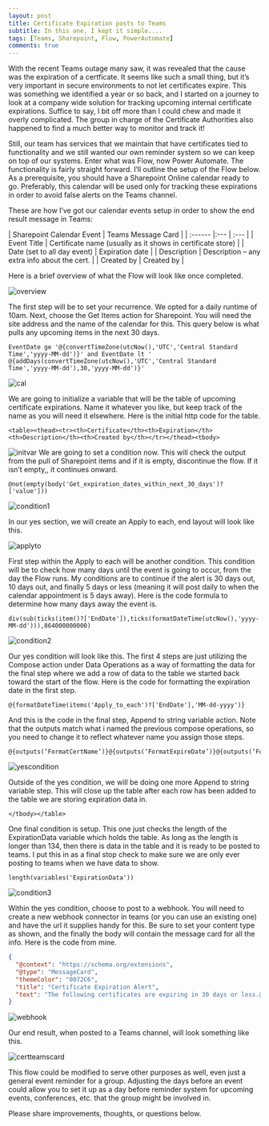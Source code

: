 ```yaml
---
layout: post
title: Certificate Expiration posts to Teams
subtitle: In this one, I kept it simple....
tags: [Teams, Sharepoint, Flow, PowerAutomate]
comments: true
---
```


With the recent Teams outage many saw, it was revealed that the cause was the expiration of a certficate. It seems like such a small thing, but it’s very important in secure environments to not let certificates expire. This was something we identified a year or so back, and I started on a journey to look at a company wide solution for tracking upcoming internal certificate expirations. Suffice to say, I bit off more than I could chew and made it overly complicated. The group in charge of the Certificate Authorities also happened to find a much better way to monitor and track it!

Still, our team has services that we maintain that have certificates tied to functionality and we still wanted our own reminder system so we can keep on top of our systems. Enter what was Flow, now Power Automate. The functionality is fairly straight forward. I’ll outline the setup of the Flow below. As a prerequisite, you should have a Sharepoint Online calendar ready to go. Preferably, this calendar will be used only for tracking these expirations in order to avoid false alerts on the Teams channel.

These are how I’ve got our calendar events setup in order to show the end result message in Teams:

| Sharepoint Calendar Event | Teams Message Card |
| :------ |:--- | :--- |
| Event Title | Certificate name (usually as it shows in certificate store) |
| Date (set to all day event) | Expiration date |
| Description | Description – any extra info about the cert. |
| Created by | Created by |

Here is a brief overview of what the Flow will look like once completed.

![overview](/img/certexpteams/overview.png)

The first step will be to set your recurrence. We opted for a daily runtime of 10am.
Next, choose the Get Items action for Sharepoint. You will need the site address and the name of the calendar for this. This query below is what pulls any upcoming items in the next 30 days.

```
EventDate ge '@{convertTimeZone(utcNow(),'UTC','Central Standard Time','yyyy-MM-dd')}' and EventDate lt ' @{addDays(convertTimeZone(utcNow(),'UTC','Central Standard Time','yyyy-MM-dd'),30,'yyyy-MM-dd')}'
```
![cal](/img/certexpteams/cal.png)

We are going to initialize a variable that will be the table of upcoming certificate expirations. Name it whatever you like, but keep track of the name as you will need it elsewhere. Here is the initial http code for the table.

```
<table><thead><tr><th>Certificate</th><th>Expiration</th><th>Description</th><th>Created by</th></tr></thead><tbody>
```
![initvar](/img/certexpteams/initvar.png)
We are going to set a condition now. This will check the output from the pull of Sharepoint items and if it is empty, discontinue the flow. If it isn’t empty,, it continues onward.

```
@not(empty(body('Get_expiration_dates_within_next_30_days')?['value']))
```

![condition1](/img/certexpteams/condition1.png)

In our yes section, we will create an Apply to each, end layout will look like this.

![applyto](/img/certexpteams/applyto.png)

First step within the Apply to each will be another condition. This condition will be to check how many days until the event is going to occur, from the day the Flow runs. My conditions are to continue if the alert is 30 days out, 10 days out, and finally 5 days or less (meaning it will post daily to when the calendar appointment is 5 days away). Here is the code formula to determine how many days away the event is.

```
div(sub(ticks(item()?['EndDate']),ticks(formatDateTime(utcNow(),'yyyy-MM-dd'))),864000000000)
```

![condition2](/img/certexpteams/condition2.png)

Our yes condition will look like this. The first 4 steps are just utilizing the Compose action under Data Operations as a way of formatting the data for the final step where we add a row of data to the table we started back toward the start of the flow. Here is the code for formatting the expiration date in the first step.

```
@{formatDateTime(items('Apply_to_each')?['EndDate'],'MM-dd-yyyy')}
```

And this is the code in the final step, Append to string variable action. Note that the outputs match what i named the previous compose operations, so you need to change it to reflect whatever name you assign those steps.

```
@{outputs(‘FormatCertName’)}@{outputs(‘FormatExpireDate’)}@{outputs(‘FormatDesc’)}@{outputs(‘FormatCreatedBy’)}
```

![yescondition](/img/certexpteams/yescondition.png)

Outside of the yes condition, we will be doing one more Append to string variable step. This will close up the table after each row has been added to the table we are storing expiration data in.

```
</tbody></table>
```

One final condition is setup. This one just checks the length of the ExpirationData variable which holds the table. As long as the length is longer than 134, then there is data in the table and it is ready to be posted to teams. I put this in as a final stop check to make sure we are only ever posting to teams when we have data to show.

```
length(variables('ExpirationData'))
```

![condition3](/img/certexpteams/condition3.png)

Within the yes condition, choose to post to a webhook. You will need to create a new webhook connector in teams (or you can use an existing one) and have the url it supplies handy for this. Be sure to set your content type as shown, and the finally the body will contain the message card for all the info. Here is the code from mine.

```json
{
  "@context": "https://schema.org/extensions",
  "@type": "MessageCard",
  "themeColor": "0072C6",
  "title": "Certificate Expiration Alert",
  "text": "The following certificates are expiring in 30 days or less.@{variables('ExpirationData')}"
}
```

![webhook](/img/certexpteams/webhook.png)

Our end result, when posted to a Teams channel, will look something like this.

![certteamscard](/img/certexpteams/certteamscard.png)

This flow could be modified to serve other purposes as well, even just a general event reminder for a group. Adjusting the days before an event could allow you to set it up as a day before reminder system for upcoming events, conferences, etc. that the group might be involved in.

Please share improvements, thoughts, or questions below.